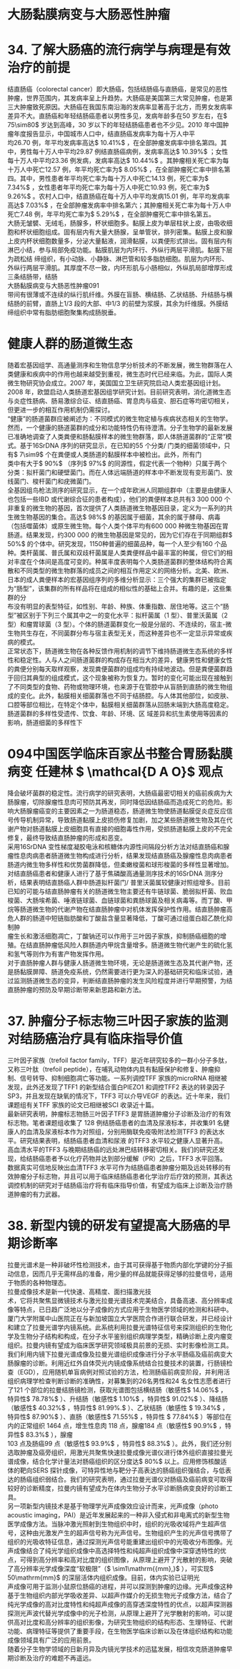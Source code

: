 # 大肠黏膜病变与大肠恶性肿瘤  
# 34.  了解大肠癌的流行病学与病理是有效 治疗的前提  
结直肠癌（colorectal cancer）即大肠癌，包括结肠癌与直肠癌，是常见的恶性肿瘤，世界范围内，其发病率呈上升趋势。大肠癌是美国第三大常见肿瘤，也是第三大肿瘤致死原因。大肠癌在我国东南沿海的发病率显著高于北方，而男女发病率差异不大。直肠癌和年轻结肠癌患者以男性多见，发病年龄多在50 岁左右，在$ 75\sim80$  岁达到高峰，30 岁以下的年轻结肠癌患者也不少见。2010 年中国肿瘤年度报告显示，中国城市人口中，结直肠癌发病率为每十万人中平  
均26.70 例，年平均发病率高达$ 10.41\%$ ，在全部肿瘤发病率中排名第四。其中，男性每十万人中平均29.87 例结直肠癌病例，发病率高达$ 10.39\%$ ；女性每十万人中平均23.36 例发病，发病率高达$ 10.44\%$ 。其肿瘤相关死亡率为每十万人中死亡12.57 例，年平均死亡率为$ 8.05\%$ ，在全部肿瘤死亡率中排名第四。其中，男性患者年平均死亡率为每十万人中死亡14.13 例，死亡率为$ 7.34\%$ ，女性患者年平均死亡率为每十万人中死亡10.93 例，死亡率为$ 9.26\%$ 。农村人口中，结直肠癌在每十万人中平均发病15.01 例，年平均发病率高达$ 7.03\%$ ，在全部肿瘤发病率中排名第六；其肿瘤相关死亡率为每十万人中死亡7.48 例，年平均死亡率为$ 5.29\%$ ，在全部肿瘤死亡率中排名第五。  
大肠无皱襞、无绒毛，肠腺多，杯状细胞多。黏膜上皮为单层柱状上皮，由吸收细胞和杯状细胞组成。固有层内有大量大肠腺，呈单管状，排列密集。黏膜上皮和腺上皮内杯状细胞数量多，分泌大量黏液，润滑黏膜，以粪便形式排出。固有层内有淋巴小结，参与局部免疫功能。黏膜肌层为内环行、外纵行两层平滑肌。黏膜下层为疏松结 缔组织，有小动脉、小静脉、淋巴管和较多脂肪细胞。肌层为内环形、外纵行两层平滑肌。其厚度不尽一致，内环形肌与小肠相似，外纵肌局部增厚形成三条结肠带，结肠  
大肠黏膜病变与大肠恶性肿瘤091  
带间有很薄或不连续的纵行肌纤维。外膜在盲肠、横结肠、乙状结肠、升结肠与横结肠的前臂，直肠上1/3 段的大部、中1/3 的前壁为浆膜，其余为纤维膜。外膜结缔组织中常有脂肪细胞聚集构成肠脱垂。  
#  健康人群的肠道微生态  
随着宏基因组学、高通量测序和生物信息学分析技术的不断发展，微生物群落在人类健康和疾病中的作用也越来越受到重视，微生态时代已经来临。为此，国际人类微生物研究协会成立。2007 年，美国国立卫生研究院启动人类宏基因组计划。2008 年，欧盟启动人类肠道宏基因组学研究计划。目前研究表明，消化道微生态与炎症性肠病、肠易激综合征、结直肠癌、胃息肉与癌变、胆石症等均密切相关，但更进一步的相互作用机制仍需探讨。  
“健康”的肠道菌群应被阐述为：不同模式的微生物定植与疾病状态相关的生物学。然而，一个健康的肠道菌群的成分和功能特性仍有待澄清。分子生物学的最新发展已准确地调查了人类粪便和肠黏膜样本的微生物群落，即人体肠道菌群的“正常”模式。基于16SrDNA 序列的研究显示，在已知的55 个分类/ 门类的细菌领域中，只有$ 7\sim9$ 个在粪便或人类肠道的黏膜样本中被检出。此外，所有门  
类中有大于$ 90\%$ （序列$ 97\%$  的同源性，假定代表一个物种）只属于两个分类：拟杆菌门和硬壁菌门。而在人体远端肠道的样本中不断发现有变形菌门、放线菌门、梭杆菌门和疣微菌门。  
全基因组鸟枪法测序的研究显示，在一个成年欧洲人同期组群中（主要是由健康人也包括一些IBD 或代谢综合征的患者构成），他们的粪便样本总共有3 300 000 个非重复的微生物的基因，首次提供了人类肠道微生物基因目录，定义为一系列的共生微生物基因的集合。高达$ 98\%$ 的基因属于细菌，其余的属于酵母、病毒（包括噬菌体）或原生微生物。每个人类个体平均有600 000 种微生物基因在胃肠道。结果发现，约300 000 的微生物基因是常见的，因为它们存在于同期组群$ 50\%$  的个体中。研究发现，1150种普遍的细菌品种，每一个人至少有160 个品种。类杆菌属、普氏属和双歧杆菌属是人类粪便样品中最丰富的种属，但它们的相对丰度在个体间是高度可变的。种属丰度表明每个人类肠道菌群的整体结构符合离散和不同类型的微生物群落的成员之间的相互作用定义的网络分析。北美、欧洲、日本的成人粪便样本的宏基因组序列的多维分析显示：三个强大的集群已被指定为“肠型”，该集群的所有样品将在组成的相似性的基础上合并。有趣的是，这些集群的分  
布没有明显的表型特征，如性别、年龄、种族、体重指数、居住地等。这三个“肠型”被区别于下列三个属其中之一的变化水平：拟杆菌属（1 型）、普里沃菌属（2 型）和瘤胃球菌（3 型）。个体的肠道菌群变化一般是分层的、不连续的，宿主-微生物共生存在，不同菌群分布与宿主表型无关，而这种差异也不一定显示异常或疾病的模式。  
正常状态下，肠道微生物在各种反馈作用机制的调节下维持肠道微生态系统的多样性和稳定性。人与人之间肠道菌群的构成存在相当大的差异，健康男性和健康女性的粪便分别每天取样观察，发现粪便菌群的组成均有持续地波动。但是粪便菌群趋于回归其典型的组成模式，这个现象被称为恢复力。暂时的变化可能出现在接触到了不同类型的食物、药物或物理环境，也来源于在管腔中从盲肠到直肠的微生物组成的变化。此外，黏膜相关细菌群落也不同于结肠腔。与人体其他部位，如皮肤、口腔等部位相比，在特定个体中，黏膜相关细菌群落从回肠末端到大肠高度稳定。肠道菌群的多样性受遗传、饮食、年龄、环境、区 域差异和抗生素使用等因素的影响，肠道细菌的多样性下  
# 094中国医学临床百家丛书整合胃肠黏膜病变 任建林 $ \mathcal{D A O}$    观点  
降会破坏菌群的稳定性。流行病学的研究表明，大肠癌最密切相关的癌前疾病为大肠腺瘤，切除腺瘤性息肉可预防其再发，同时降低因结肠癌而造成死亡的危险。影响大肠腺瘤癌变的主要因素之一为肠道稳态，肠道微生物使肠道黏膜促炎症反应信号传导机制异常，导致肠道黏膜上皮损伤修复加剧，加之某些肠道微生物及其在代谢产物对肠道黏膜上皮细胞具有直接的细胞毒性作用，受损肠道黏膜上皮的不完全修复，最终导致结直肠肿瘤的形成和恶变。  
采用16SrDNA 变性梯度凝胶电泳和核糖体内源性间隔段分析方法对结直肠癌和腺瘤性息肉病患者肠道微生物构成进行分析，结果发现结直肠癌及腺瘤性息肉病患者肠道内微生物多样性和优势菌群降低，但柔嫩梭菌和球形梭菌的多样性显著增加。对结直肠癌患者和健康人进行了基于焦磷酸高通量测序技术的16SrDNA 测序分析，结果表明结直肠癌人群中肠道拟杆菌门/ 普里沃菌属较健康对照组增多。目前已知的可能与结直肠肿瘤有关的肠道微生物主要还有牛链球菌、脆弱拟杆菌、败血梭菌、大肠埃希菌、唾液链球菌、血链球菌和粪肠球菌及相关病毒等。而丁酸、甲烷等肠道微生物的代谢产物在结直肠肿瘤中对机体发挥保护性作用。结直肠肿瘤高危人群的肠道中短链脂肪酸和丁酸盐含量显著降低，丁酸可通过组蛋白超乙酰化抑制肿  
瘤生长和激活细胞凋亡，丁酸钠还可以作用于三叶因子家族，抑制肠癌细胞的增殖。在结直肠肿瘤低风险人群肠道内甲烷含量增多。肠道微生物代谢产生的硫化氢和氢气等则作为有害产物发挥作用。  
对于直肠肿瘤人群与健康人肠道微生物环境，无论是肠道微生态及其代谢产物，还是肠黏膜屏障、肠道免疫系统，仍然需要进行更为深入的基础研究和临床试验，通过监测肠道微生态的变异，判断结直肠肿瘤的发生风险程度并进行早期预警，为结直肠肿瘤的预防及早期诊断带来新思路和新方法。  
# 37. 肿瘤分子标志物三叶因子家族的监测对结肠癌治疗具有临床指导价值  
三叶因子家族（trefoil factor family，TFF）是近年研究较多的一群小分子多肽，又称三叶肽（trefoil peptide），在哺乳动物体内具有黏膜保护和修复、肿瘤抑制、信号转导、抑制细胞凋亡等功能。一系列调控TFF 家族的microRNA 相继被发现，此外还发现了TFF1 的新型结合蛋白PIEZO1 和调控TFF2 表达的转录因子SP3，并且发现在缺氧的情况下，TFF3 可以介导VEGF 的表达。近十年来，我们课题组有关TFF 家族的论文已相继被SCI 收录近十篇。  
最新研究表明，肿瘤标志物肠三叶因子TFF3 是胃肠道肿瘤分子诊断及治疗的有效标志物。笔者课题组收集了 128 例结肠癌患者的血清及尿液标本，并收集91 名健康人的血清及尿液标本作为对照组，分别用酶联免疫吸附法检测TFF3  的表达水平。研究结果表明，结肠癌患者血清和尿液 的TFF3 水平较之健康人显著升高。高血清水平的TFF3 与晚期结肠癌的远处淋巴结转移密切相关。我们的研究还发现，给结肠癌患者予以化疗药物并达到部分缓解（PR）之后，TFF3 水平回落。数据真实可信地反映出血清TFF3 水平可作为结肠癌患者肿瘤分期及远处转移的有效肿瘤分子标志物，并且可以用于临床结肠癌患者化学治疗后疗效的预测，其表达调控机制的研究对于结肠癌治疗将有临床指导价值，有望成为临床上诊断及治疗肠道肿瘤的有力武器。  
# 38.  新型内镜的研发有望提高大肠癌的早 期诊断率  
拉曼光谱术是一种非破坏性检测技术，由于其可获得基于物质内部化学键的分子振动信息，因而几乎无需样品的准备，用少量的样品就能获得足够的拉曼信号，适用于物质的各种物理态。  
拉曼成像技术是新一代快速、高精度、面扫描激光技  
术，它将共聚焦显微镜技术与激光拉曼光谱技术完美结合，具备高速、高分辨率成像等特点，已日趋广泛地以分子成像的方式应用于生物医学领域的检测和科研中。  
厦门大学附属中山医院正在与新加坡国立大学医院合作进行联合研发，并已经设计和建立了拉曼光谱学内镜系统。此系统利用拉曼光谱特征信号来探测组织的生物化学及生物分子结构和构成，在分子水平鉴别组织病理学类型，精确诊断上皮内瘤变组织。拉曼内镜有望成为临床医学研究领域极具前景的无损、实时影像检测工具。我们利用内镜下拉曼光谱成像及拉曼光谱组织成像进行分子水平肠癌及癌前病变大肠腺瘤的诊断。利用近红外自体荧光内镜成像系统结合拉曼技术的装置，行肠镜检查（EGD），应用随机单盲病例对照试验的方法，检测肠癌前病变阶段，并利用活组织病理学检查判断诊断的准确性，对募集到的26名男性和24 名女性志愿者进行了121 个部位的拉曼结肠镜检测，获取光谱图包括横结肠（敏感性$ 14.06\%$ ，特异性$ 78.78\%$ ）、升结肠（敏感性$ 1.10\%$ ，特异性$ 91.02\%$ ）、降结肠（敏感性$ 40.32\%$ ，特异性$ 81.99\%.$ ）、乙状结肠（敏感性
$ 19.34\%$ ，特异性$ 87.90\%$ ）、直肠（敏感性$ 71.55\%$ ，特异性
$ 77.84\%$  ）等部位在内的正常组织 1464  点，增生性息肉 118 点，腺瘤184 点（敏感性$ 90.9\%$ ，特异性$ 83.3\%$ ），腺瘤  
103 点及肠癌99 点（敏感性$ 93.9\%$ ，特异性$ 88.3\%$ ）。此外，我们还分别选取肿瘤及癌旁组织，用激光共聚焦快速拉曼成像光谱仪进行体外组织直接拉曼光谱成像，结合化学计量法对肠癌组织的区分度达$ 80\%$  以上。应用修饰核酸适体的靶向SERS 探针成像，可特异性地与靶分子高表达的肠癌组织强结合，与低表达的肠癌组织弱结合。我们的研究表明，通过拉曼光谱仪对肠癌及癌前病变可取得较好的诊断精度，拉曼内镜有望成为在体内生物分子水平诊断肠病变良好的诊断工具。  
另一项新型内镜技术是基于物理学光声成像效应设计而来，光声成像（photo acoustic imaging，PAI）是近年发展起来的一种非入侵式和非电离式的新型生物医学成像方法。当脉冲激光照射到生物组织中时，组织的光吸收域将产生超声信号，这种由光激发产生的超声信号称为光声信号。生物组织产生的光声信号携带了组织的光吸收特征信息，通过探测光声信号能重建出组织中的光吸收分布图像。光声成像结合了纯光学组织成像中高选择特性和纯超声组织成像中深穿透特性的优点，可得到高分辨率和高对比度的组织图像，从原理上避开了光散射的影响，突破了高分辨率光学成像深度“软极限”（$ \sim1\mathrm{{mm},}$    ），可实现$ 50\mathrm{mm}$     的深层活体内组织成像。目前，体内实验已证明光  
声成像可用于监测小鼠原位肠癌的进程，并可以探测到肿瘤的边缘。光声成像这种基于生物组织内部光学吸收差异、以超声作媒介的无损生物光子成像方法，结合了纯光学成像的高对比度特性和纯超声成像的高穿透深度特性的优点，以超声探测器探测光声波代替光学成像中的光子检测，从原理上避开了光学散射的影响，可以提供高对比度和高分辨率的组织影像，为研究生物组织的结构形态、生理特征、代谢功能、病理特征等提供了重要手段，在生物医学临床诊断以及在体组织结构和功能成像领域具有广泛的应用前景。  
随着分子生物学领域的日新月异及内镜光学技术的迅猛发展，相信攻克肠道肿瘤早期诊断及治疗的难题不再遥远。  
